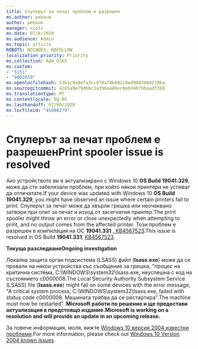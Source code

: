 ```yaml
---
title: Спулерът за печат проблем е разрешен
ms.author: pebaum
author: pebaum
manager: scotv
ms.date: 07/8/2020
ms.audience: Admin
ms.topic: article
ROBOTS: NOINDEX, NOFOLLOW
localization_priority: Priority
ms.collection: Adm_O365
ms.custom:
- "5151"
- "9002659"
ms.openlocfilehash: 53b1c9a8efa3cc978af8b602c8ed90430042186a
ms.sourcegitcommit: 4265a9e79db6c2a396aa80ec0ebd467bbaadf366
ms.translationtype: MT
ms.contentlocale: bg-BG
ms.lasthandoff: 07/08/2020
ms.locfileid: "45088279"
---
```

# <a name="print-spooler-issue-is-resolved"></a><span data-ttu-id="f5582-102">Спулерът за печат проблем е разрешен</span><span class="sxs-lookup"><span data-stu-id="f5582-102">Print spooler issue is resolved</span></span>

<span data-ttu-id="f5582-103">Ако устройството ви е актуализирано с Windows 10 **OS Build 19041.329**, може да сте забелязали проблем, при който някои принтери не успяват да отпечатате.</span><span class="sxs-lookup"><span data-stu-id="f5582-103">If your device was updated with Windows 10  **OS Build 19041.329**, you might have observed an issue where certain printers fail to print.</span></span> <span data-ttu-id="f5582-104">Спулерът за печат може да хвърли грешка или неочаквано затвори при опит за печат и изход от засегнатия принтер.</span><span class="sxs-lookup"><span data-stu-id="f5582-104">The print spooler might throw an error or close unexpectedly when attempting to print, and no output comes from the affected printer.</span></span> <span data-ttu-id="f5582-105">Този проблем е разрешен в компилация на ОС **19041.331** [, KB4567523](https://support.microsoft.com/help/4567523/windows-10-update-kb4567523).</span><span class="sxs-lookup"><span data-stu-id="f5582-105">This issue is resolved in OS Build  **19041.331**, [KB4567523](https://support.microsoft.com/help/4567523/windows-10-update-kb4567523).</span></span>  

<span data-ttu-id="f5582-106">**Текущо разследване**</span><span class="sxs-lookup"><span data-stu-id="f5582-106">**Ongoing investigation**</span></span>

<span data-ttu-id="f5582-107">Локална защита орган подсистема (LSASS) файл (**Isass.exe**) може да се провали на някои устройства със съобщение за грешка, "процес на критична система, C:\WINDOWS\system32\Isass.exe, неуспешна с код на състоянието c0000008.</span><span class="sxs-lookup"><span data-stu-id="f5582-107">The Local Security Authority Subsystem Service (LSASS) file (**Isass.exe**) might fail on some devices with the error message, "A critical system process, C:\WINDOWS\system32\Isass.exe, failed with status code c0000008.</span></span> <span data-ttu-id="f5582-108">Машината трябва да се рестартира".</span><span class="sxs-lookup"><span data-stu-id="f5582-108">The machine must now be restarted".</span></span>  <span data-ttu-id="f5582-109">**Microsoft работи по решение и ще предостави актуализация в предстоящо издание.**</span><span class="sxs-lookup"><span data-stu-id="f5582-109">**Microsoft is working on a resolution and will provide an update in an upcoming release.**</span></span>

<span data-ttu-id="f5582-110">За повече информация, моля, вижте [Windows 10 версия 2004 известни проблеми](https://docs.microsoft.com/windows/release-information/status-windows-10-2004#442msgdesc).</span><span class="sxs-lookup"><span data-stu-id="f5582-110">For more information, please check out  [Windows 10 Version 2004 known issues](https://docs.microsoft.com/windows/release-information/status-windows-10-2004#442msgdesc).</span></span>